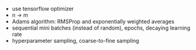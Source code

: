 * use tensorflow optimizer
* n -> m
* Adams algorithm: RMSProp and exponentially weighted averages
* sequential mini batches (instead of random), epochs, decaying learning rate
* hyperparameter sampling, coarse-to-fine sampling
